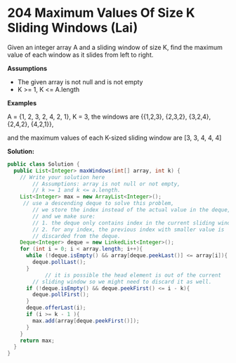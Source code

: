 # 204 Maximum Values Of Size K Sliding Windows (Lai)

Given an integer array A and a sliding window of size K, find the maximum value of each window as it slides from left to right.

**Assumptions**

- The given array is not null and is not empty
- K >= 1, K <= A.length

**Examples**

A = {1, 2, 3, 2, 4, 2, 1}, K = 3, the windows are {{1,2,3}, {2,3,2}, {3,2,4}, {2,4,2}, {4,2,1}},

and the maximum values of each K-sized sliding window are [3, 3, 4, 4, 4]



**Solution:**

```java
public class Solution {
  public List<Integer> maxWindows(int[] array, int k) {
    // Write your solution here
        // Assumptions: array is not null or not empty,
        // k >= 1 and k <= a.length.
    List<Integer> max = new ArrayList<Integer>();
     // use a descending deque to solve this problem,
        // we store the index instead of the actual value in the deque,
        // and we make sure:
        // 1. the deque only contains index in the current sliding window.
        // 2. for any index, the previous index with smaller value is 
        // discarded from the deque.
    Deque<Integer> deque = new LinkedList<Integer>();
    for (int i = 0; i < array.length; i++){
      while (!deque.isEmpty() && array[deque.peekLast()] <= array[i]){
        deque.pollLast();
      }
			// it is possible the head element is out of the current
     	// sliding window so we might need to discard it as well.
      if (!deque.isEmpty() && deque.peekFirst() <= i - k){
        deque.pollFirst();
      }
      deque.offerLast(i);
      if (i >= k - 1 ){
        max.add(array[deque.peekFirst()]);
      }
    }
    return max;
  }
}
```

